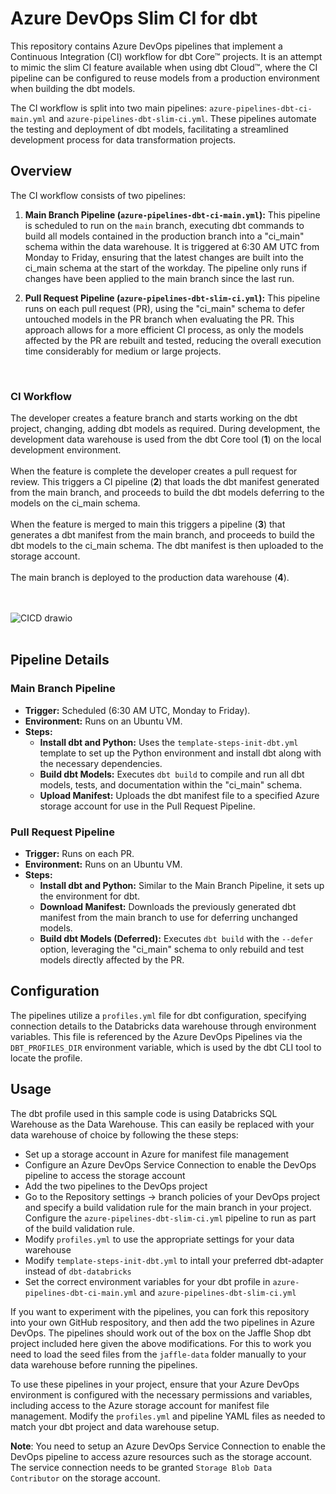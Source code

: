 # Azure DevOps Slim CI for dbt

This repository contains Azure DevOps pipelines that implement a Continuous Integration (CI) workflow for dbt Core™ projects. It is an attempt to mimic the slim CI feature available when using dbt Cloud™, where the CI pipeline can be configured to reuse models from a production environment when building the dbt models.

The CI workflow is split into two main pipelines: `azure-pipelines-dbt-ci-main.yml` and `azure-pipelines-dbt-slim-ci.yml`. These pipelines automate the testing and deployment of dbt models, facilitating a streamlined development process for data transformation projects.

## Overview

The CI workflow consists of two pipelines:

1. **Main Branch Pipeline (`azure-pipelines-dbt-ci-main.yml`):** This pipeline is scheduled to run on the `main` branch, executing dbt commands to build all models contained in the production branch into a "ci_main" schema within the data warehouse. It is triggered at 6:30 AM UTC from Monday to Friday, ensuring that the latest changes are built into the ci_main schema at the start of the workday. The pipeline only runs if changes have been applied to the main branch since the last run.

2. **Pull Request Pipeline (`azure-pipelines-dbt-slim-ci.yml`):** This pipeline runs on each pull request (PR), using the "ci_main" schema to defer untouched models in the PR branch when evaluating the PR. This approach allows for a more efficient CI process, as only the models affected by the PR are rebuilt and tested, reducing the overall execution time considerably for medium or large projects.

<br>


### CI Workflow
The developer creates a feature branch and starts working on the dbt project, changing, adding dbt models as required. During development, the development data warehouse is used from the dbt Core tool (**1**) on the local development environment.
<br><br>
When the feature is complete the developer creates a pull request for review. This triggers a CI pipeline (**2**) that loads the dbt manifest generated from the main branch, and proceeds to build the dbt models deferring to the models on the ci_main schema. 
<br><br>
When the feature is merged to main this triggers a pipeline (**3**) that generates a dbt manifest from the main branch, and proceeds to build the dbt models to the ci_main schema. The dbt manifest is then uploaded to the storage account.
<br><br>
The main branch is deployed to the production data warehouse (**4**).

<br><br>
![CICD drawio](https://github.com/arasdk/jaffle-shop-ado-slim-ci/assets/145650154/7c44475a-bca4-443b-9716-5cff1ca88c8c)
<br><br>



## Pipeline Details

### Main Branch Pipeline

- **Trigger:** Scheduled (6:30 AM UTC, Monday to Friday).
- **Environment:** Runs on an Ubuntu VM.
- **Steps:**
  - **Install dbt and Python:** Uses the `template-steps-init-dbt.yml` template to set up the Python environment and install dbt along with the necessary dependencies.
  - **Build dbt Models:** Executes `dbt build` to compile and run all dbt models, tests, and documentation within the "ci_main" schema.
  - **Upload Manifest:** Uploads the dbt manifest file to a specified Azure storage account for use in the Pull Request Pipeline.

### Pull Request Pipeline

- **Trigger:** Runs on each PR.
- **Environment:** Runs on an Ubuntu VM.
- **Steps:**
  - **Install dbt and Python:** Similar to the Main Branch Pipeline, it sets up the environment for dbt.
  - **Download Manifest:** Downloads the previously generated dbt manifest from the main branch to use for deferring unchanged models.
  - **Build dbt Models (Deferred):** Executes `dbt build` with the `--defer` option, leveraging the "ci_main" schema to only rebuild and test models directly affected by the PR.

## Configuration

The pipelines utilize a `profiles.yml` file for dbt configuration, specifying connection details to the Databricks data warehouse through environment variables. This file is referenced by the Azure DevOps Pipelines via the `DBT_PROFILES_DIR` environment variable, which is used by the dbt CLI tool to locate the profile.

## Usage
The dbt profile used in this sample code is using Databricks SQL Warehouse as the Data Warehouse. This can easily be replaced with your data warehouse of choice by following the these steps: 

- Set up a storage account in Azure for manifest file management
- Configure an Azure DevOps Service Connection to enable the DevOps pipeline to access the storage account
- Add the two pipelines to the DevOps project
- Go to the Repository settings -> branch policies of your DevOps project and specify a build validation rule for the main branch in your project. Configure the `azure-pipelines-dbt-slim-ci.yml` pipeline to run as part of the build validation rule.
- Modify `profiles.yml` to use the appropriate settings for your data warehouse
- Modify `template-steps-init-dbt.yml` to intall your preferred dbt-adapter instead of `dbt-databricks`
- Set the correct environment variables for your dbt profile in `azure-pipelines-dbt-ci-main.yml` and `azure-pipelines-dbt-slim-ci.yml`

If you want to experiment with the pipelines, you can fork this repository into your own GitHub respository, and then add the two pipelines in Azure DevOps. The pipelines should work out of the box on the Jaffle Shop dbt project included here given the above modifications. For this to work you need to load the seed files from the `jaffle-data` folder manually to your data warehouse before running the pipelines.

To use these pipelines in your project, ensure that your Azure DevOps environment is configured with the necessary permissions and variables, including access to the Azure storage account for manifest file management. Modify the `profiles.yml` and pipeline YAML files as needed to match your dbt project and data warehouse setup.

**Note**: You need to setup an Azure DevOps Service Connection to enable the DevOps pipeline to access azure resources such as the storage account. The service connection needs to be granted `Storage Blob Data Contributor` on the storage account.
